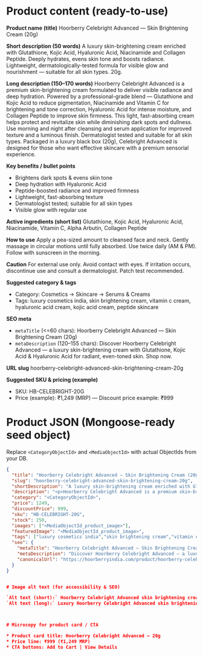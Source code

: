 # Product content (ready-to-use)

**Product name (title)**
Hoorberry Celebright Advanced — Skin Brightening Cream (20g)

**Short description (50 words)**
A luxury skin-brightening cream enriched with Glutathione, Kojic Acid, Hyaluronic Acid, Niacinamide and Collagen Peptide. Deeply hydrates, evens skin tone and boosts radiance. Lightweight, dermatologically-tested formula for visible glow and nourishment — suitable for all skin types. 20g.

**Long description (150–170 words)**
Hoorberry Celebright Advanced is a premium skin-brightening cream formulated to deliver visible radiance and deep hydration. Powered by a professional-grade blend — Glutathione and Kojic Acid to reduce pigmentation, Niacinamide and Vitamin C for brightening and tone correction, Hyaluronic Acid for intense moisture, and Collagen Peptide to improve skin firmness. This light, fast-absorbing cream helps protect and revitalize skin while diminishing dark spots and dullness. Use morning and night after cleansing and serum application for improved texture and a luminous finish. Dermatologist tested and suitable for all skin types. Packaged in a luxury black box (20g), Celebright Advanced is designed for those who want effective skincare with a premium sensorial experience.

**Key benefits / bullet points**

* Brightens dark spots & evens skin tone
* Deep hydration with Hyaluronic Acid
* Peptide-boosted radiance and improved firmness
* Lightweight, fast-absorbing texture
* Dermatologist tested; suitable for all skin types
* Visible glow with regular use

**Active ingredients (short list)**
Glutathione, Kojic Acid, Hyaluronic Acid, Niacinamide, Vitamin C, Alpha Arbutin, Collagen Peptide

**How to use**
Apply a pea-sized amount to cleansed face and neck. Gently massage in circular motions until fully absorbed. Use twice daily (AM & PM). Follow with sunscreen in the morning.

**Caution**
For external use only. Avoid contact with eyes. If irritation occurs, discontinue use and consult a dermatologist. Patch test recommended.

**Suggested category & tags**

* Category: Cosmetics → Skincare → Serums & Creams
* Tags: luxury cosmetics india, skin brightening cream, vitamin c cream, hyaluronic acid cream, kojic acid cream, peptide skincare

**SEO meta**

* `metaTitle` (<=60 chars): Hoorberry Celebright Advanced — Skin Brightening Cream (20g)
* `metaDescription` (120–155 chars): Discover Hoorberry Celebright Advanced — a luxury skin-brightening cream with Glutathione, Kojic Acid & Hyaluronic Acid for radiant, even-toned skin. Shop now.

**URL slug**
hoorberry-celebright-advanced-skin-brightening-cream-20g

**Suggested SKU & pricing (example)**

* SKU: HB-CELEBRIGHT-20G
* Price (example): ₹1,249 (MRP) — Discount price example: ₹999


# Product JSON (Mongoose-ready seed object)

Replace `<CategoryObjectId>` and `<MediaObjectId>` with actual ObjectIds from your DB.

```json
{
  "title": "Hoorberry Celebright Advanced — Skin Brightening Cream (20g)",
  "slug": "hoorberry-celebright-advanced-skin-brightening-cream-20g",
  "shortDescription": "A luxury skin-brightening cream enriched with Glutathione, Kojic Acid, Hyaluronic Acid, Niacinamide and Collagen Peptide. Lightweight, dermatologically-tested formula. 20g.",
  "description": "<p>Hoorberry Celebright Advanced is a premium skin-brightening cream formulated with Glutathione, Kojic Acid, Niacinamide and Hyaluronic Acid to brighten, hydrate and improve skin texture. Collagen peptides support firmness while botanical extracts soothe and revitalize. Use AM & PM after cleansing for a luminous, even-toned finish.</p><h4>Key Benefits</h4><ul><li>Brightens dark spots & evens tone</li><li>Deep hydration & nourishment</li><li>Peptide-boosted radiance & firmness</li><li>Dermatologist tested, suitable for all skin types</li></ul><h4>How to Use</h4><p>Apply pea-sized amount to face and neck, massage until absorbed. Use twice daily. Follow with sunscreen in the morning.</p>",
  "category": "<CategoryObjectId>",
  "price": 1249,
  "discountPrice": 999,
  "sku": "HB-CELEBRIGHT-20G",
  "stock": 250,
  "images": ["<MediaObjectId_product_image>"],
  "featuredImage": "<MediaObjectId_product_image>",
  "tags": ["luxury cosmetics india","skin brightening cream","vitamin c cream","hyaluronic acid","kojic acid","peptide skincare"],
  "seo": {
    "metaTitle": "Hoorberry Celebright Advanced — Skin Brightening Cream (20g)",
    "metaDescription": "Discover Hoorberry Celebright Advanced — a luxury skin-brightening cream with Glutathione, Kojic Acid & Hyaluronic Acid for radiant, even-toned skin. Shop now.",
    "canonicalUrl": "https://hoorberryindia.com/product/hoorberry-celebright-advanced-skin-brightening-cream-20g"
  }
}


# Image alt text (for accessibility & SEO)

`Alt text (short):` Hoorberry Celebright Advanced skin brightening cream black luxury box 20g
`Alt text (long):` Luxury Hoorberry Celebright Advanced skin brightening cream box showing ingredients list including Glutathione, Kojic Acid, Hyaluronic Acid — 20g product packaging on marble background



# Microcopy for product card / CTA

* Product card title: Hoorberry Celebright Advanced — 20g
* Price line: ₹999 (₹1,249 MRP)
* CTA buttons: Add to Cart | View Details

